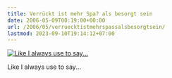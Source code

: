 ```yaml
---
title: Verrückt ist mehr Spa? als besorgt sein
date: 2006-05-09T00:19:00+00:00
url: /2006/05/verruecktistmehrspassalsbesorgtsein/
lastmod: 2023-09-10T19:14:12+07:00
---
```

<div class="flickr">
  <a href="http://www.flickr.com/photos/schreibblogade/143255075/" title="Like I always use to say..."><img src="//static.flickr.com/53/143255075_0fbb3445d7.jpg" alt="Like I always use to say..." /></a></p>

  <p>
    Like I always use to say...
  </p>
</div>
